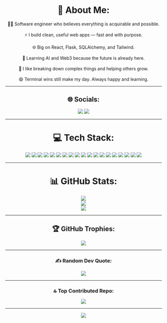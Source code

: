 <div align="center">

# 💫 About Me:
👨‍💻 Software engineer who believes everything is acquirable and possible.  <br>  
⚡ I build clean, useful web apps — fast and with purpose.  <br>  
🌐 Big on React, Flask, SQLAlchemy, and Tailwind.  <br>  
🧠 Learning AI and Web3 because the future is already here.  <br>  
💬 I like breaking down complex things and helping others grow.  <br>  
😄 Terminal wins still make my day. Always happy and learning. <br>  

---

## 🌐 Socials:
<a href="https://www.linkedin.com/in/joshua-gichuhi-775395302/"><img src="https://img.shields.io/badge/LinkedIn-%230077B5.svg?logo=linkedin&logoColor=white" /></a>
<a href="mailto:joshuangich2@gmail.com"><img src="https://img.shields.io/badge/Email-D14836?logo=gmail&logoColor=white" /></a>

---

# 💻 Tech Stack:
<img src="https://img.shields.io/badge/c-%2300599C.svg?style=for-the-badge&logo=c&logoColor=white" />
<img src="https://img.shields.io/badge/javascript-%23323330.svg?style=for-the-badge&logo=javascript&logoColor=%23F7DF1E" />
<img src="https://img.shields.io/badge/go-%2300ADD8.svg?style=for-the-badge&logo=go&logoColor=white" />
<img src="https://img.shields.io/badge/html5-%23E34F26.svg?style=for-the-badge&logo=html5&logoColor=white" />
<img src="https://img.shields.io/badge/typescript-%23007ACC.svg?style=for-the-badge&logo=typescript&logoColor=white" />
<img src="https://img.shields.io/badge/python-3670A0?style=for-the-badge&logo=python&logoColor=ffdd54" />
<img src="https://img.shields.io/badge/vercel-%23000000.svg?style=for-the-badge&logo=vercel&logoColor=white" />
<img src="https://img.shields.io/badge/netlify-%23000000.svg?style=for-the-badge&logo=netlify&logoColor=#00C7B7" />
<img src="https://img.shields.io/badge/bootstrap-%238511FA.svg?style=for-the-badge&logo=bootstrap&logoColor=white" />
<img src="https://img.shields.io/badge/django-%23092E20.svg?style=for-the-badge&logo=django&logoColor=white" />
<img src="https://img.shields.io/badge/flask-%23000.svg?style=for-the-badge&logo=flask&logoColor=white" />
<img src="https://img.shields.io/badge/node.js-6DA55F?style=for-the-badge&logo=node.js&logoColor=white" />
<img src="https://img.shields.io/badge/next-black?style=for-the-badge&logo=next.js&logoColor=white" />
<img src="https://img.shields.io/badge/react-%2320232a.svg?style=for-the-badge&logo=react&logoColor=%2361DAFB" />
<img src="https://img.shields.io/badge/tailwindcss-%2338B2AC.svg?style=for-the-badge&logo=tailwind-css&logoColor=white" />
<img src="https://img.shields.io/badge/fastapi-005571?style=for-the-badge&logo=fastapi" />
<img src="https://img.shields.io/badge/sqlite-%2307405e.svg?style=for-the-badge&logo=sqlite&logoColor=white" />
<img src="https://img.shields.io/badge/canva-%2300C4CC.svg?style=for-the-badge&logo=canva&logoColor=white" />
<img src="https://img.shields.io/badge/github-%23121011.svg?style=for-the-badge&logo=github&logoColor=white" />

---

# 📊 GitHub Stats:
<img src="https://github-readme-stats.vercel.app/api?username=Njugunaaa&theme=monokai&hide_border=false&include_all_commits=true&count_private=true" /><br/>
<img src="https://nirzak-streak-stats.vercel.app/?user=Njugunaaa&theme=monokai&hide_border=false" /><br/>
<img src="https://github-readme-stats.vercel.app/api/top-langs/?username=Njugunaaa&theme=monokai&hide_border=false&include_all_commits=true&count_private=true&layout=compact" />

---

## 🏆 GitHub Trophies:
<img src="https://github-profile-trophy.vercel.app/?username=Njugunaaa&theme=shadow_red&no-frame=false&no-bg=false&margin-w=4" />

---

### ✍️ Random Dev Quote:
<img src="https://quotes-github-readme.vercel.app/api?type=vetical&theme=radical" />

---

### 🔝 Top Contributed Repo:
<img src="https://github-contributor-stats.vercel.app/api?username=Njugunaaa&limit=5&theme=dark&combine_all_yearly_contributions=true" />

---

[![](https://visitcount.itsvg.in/api?id=Njugunaaa&icon=0&color=4)](https://visitcount.itsvg.in)

<!-- Proudly created with GPRM ( https://gprm.itsvg.in ) -->

</div>
